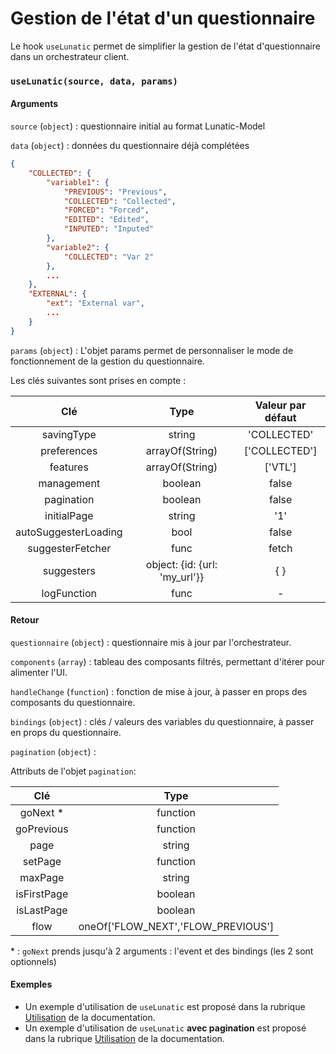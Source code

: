 # Gestion de l'état d'un questionnaire

Le hook `useLunatic` permet de simplifier la gestion de l'état d'questionnaire dans un orchestrateur client.

### `useLunatic(source, data, params)`

#### Arguments

`source` (`object`) : questionnaire initial au format Lunatic-Model

`data` (`object`) : données du questionnaire déjà complétées

```json
{
	"COLLECTED": {
		"variable1": {
			"PREVIOUS": "Previous",
			"COLLECTED": "Collected",
			"FORCED": "Forced",
			"EDITED": "Edited",
			"INPUTED": "Inputed"
		},
		"variable2": {
			"COLLECTED": "Var 2"
		},
		...
	},
	"EXTERNAL": {
		"ext": "External var",
		...
	}
}
```

`params` (`object`) : L'objet params permet de personnaliser le mode de fonctionnement de la gestion du questionnaire.

Les clés suivantes sont prises en compte :

|         Clé          |             Type              | Valeur par défaut |
| :------------------: | :---------------------------: | :---------------: |
|      savingType      |            string             |    'COLLECTED'    |
|     preferences      |        arrayOf(String)        |   ['COLLECTED']   |
|       features       |        arrayOf(String)        |      ['VTL']      |
|      management      |            boolean            |       false       |
|      pagination      |            boolean            |       false       |
|     initialPage      |            string             |        '1'        |
| autoSuggesterLoading |             bool              |       false       |
|   suggesterFetcher   |             func              |       fetch       |
|      suggesters      | object: {id: {url: 'my_url'}} |        { }        |
|     logFunction      |             func              |         -         |

#### Retour

`questionnaire` (`object`) : questionnaire mis à jour par l'orchestrateur.

`components` (`array`) : tableau des composants filtrés, permettant d'itérer pour alimenter l'UI.

`handleChange` (`function`) : fonction de mise à jour, à passer en props des composants du questionnaire.

`bindings` (`object`) : clés / valeurs des variables du questionnaire, à passer en props du questionnaire.

`pagination` (`object`) :

Attributs de l'objet `pagination`:

|     Clé     |                Type                |
| :---------: | :--------------------------------: |
|  goNext \*  |              function              |
| goPrevious  |              function              |
|    page     |               string               |
|   setPage   |              function              |
|   maxPage   |               string               |
| isFirstPage |              boolean               |
| isLastPage  |              boolean               |
|    flow     | oneOf['FLOW_NEXT','FLOW_PREVIOUS'] |

\* : `goNext` prends jusqu'à 2 arguments : l'event et des bindings (les 2 sont optionnels)

#### Exemples

- Un exemple d'utilisation de `useLunatic` est proposé dans la rubrique [Utilisation](../usage.md) de la documentation.
- Un exemple d'utilisation de `useLunatic` **avec pagination** est proposé dans la rubrique [Utilisation](../pagination.md) de la documentation.
